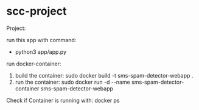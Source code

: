 # scc-project
Project:

run this app with command:
- python3 app/app.py

run docker-container:
1. build the container: sudo docker build -t sms-spam-detector-webapp .
2. run the container: sudo docker run -d --name sms-spam-detector-container sms-spam-detector-webapp

Check if Container is running with: docker ps

